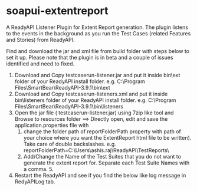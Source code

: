 # soapui-extentreport #
A ReadyAPI Listener Plugin for Extent Report generation. The plugin listens to the events in the background as you run the Test Cases (related Features and Stories) from ReadyAPI. 

Find and download the jar and xml file from build folder with steps below to set it up. Please note that the plugin is in beta and a couple of issues identified and need to fixed.

1. Download and Copy testcaserun-listener.jar and put it inside bin\ext folder of your ReadyAPI install folder. e.g. C:\Program Files\SmartBear\ReadyAPI-3.9.1\bin\ext
2. Download and Copy testcaserun-listeners.xml and put it inside bin\listeners folder of your ReadyAPI install folder. e.g. C:\Program Files\SmartBear\ReadyAPI-3.9.1\bin\listeners
3. Open the jar file ( testcaserun-listener.jar) using 7zip like tool and Browse to resources folder ==> Directly open, edit and save the application.properties file with
    1. change the folder path of reportFolderPath property with path of your choice where you want the ExtentReport html file to be written). Take care of double backslashes. e.g. reportFolderPath=C:\\Users\\ashis.raj\\ReadyAPI\\TestReports\
    2. Add/Change the Name of the Test Suites that you do not want to generate the extent report for. Separate each Test Suite Names with a comma. 5. 
6. Restart the ReadyAPI and see if you find the below like log message in RedyAPILog tab.
